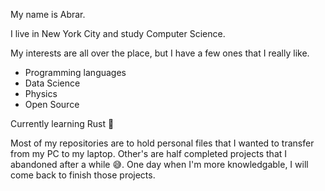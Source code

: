 My name is Abrar.

I live in New York City and study Computer Science.

My interests are all over the place, but I have a few ones that I really like.

- Programming languages
- Data Science
- Physics
- Open Source

Currently learning Rust 🦀

Most of my repositories are to hold personal files that I wanted to transfer from my PC to my laptop.
Other's are half completed projects that I abandoned after a while 😅. One day when I'm more knowledgable, I will come back to finish those projects. 

